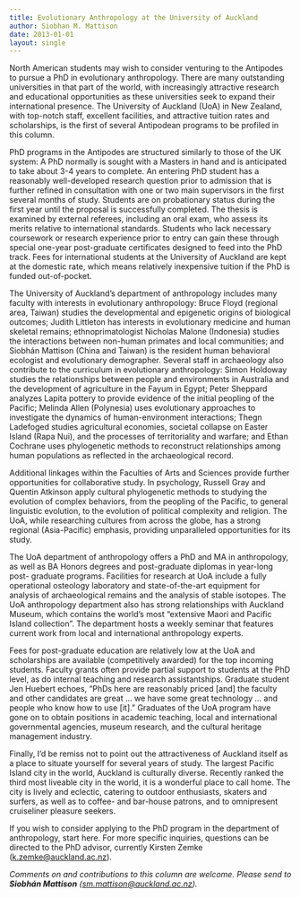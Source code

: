 ```yaml
---
title: Evolutionary Anthropology at the University of Auckland
author: Siobhan M. Mattison
date: 2013-01-01
layout: single
---
```


North American students may wish to consider venturing to the Antipodes to pursue a PhD in evolutionary anthropology. There are many outstanding
universities in that part of the world, with increasingly attractive research and educational opportunities as these universities seek to expand their international
presence. The University of Auckland (UoA) in New Zealand, with top-notch staff, excellent facilities, and attractive tuition rates and scholarships, is the first of
several Antipodean programs to be profiled in this column.

PhD programs in the Antipodes are structured similarly to those of the UK system: A PhD normally is sought with a Masters in hand and is anticipated to take
about 3-4 years to complete. An entering PhD student has a reasonably well-developed research question prior to admission that is further refined in
consultation with one or two main supervisors in the first several months of study. Students are on probationary status during the first year until the proposal is
successfully completed. The thesis is examined by external referees, including an oral exam, who assess its merits relative to international standards. Students
who lack necessary coursework or research experience prior to entry can gain these through special one-year post-graduate certificates designed to feed into the
PhD track. Fees for international students at the University of Auckland are kept at the domestic rate, which means relatively inexpensive tuition if the PhD is
funded out-of-pocket.

The University of Auckland’s department of anthropology includes many faculty with interests in evolutionary anthropology: Bruce Floyd (regional area,
Taiwan) studies the developmental and epigenetic origins of biological outcomes; Judith Littleton has interests in evolutionary medicine and human skeletal
remains; ethnoprimatologist Nicholas Malone (Indonesia) studies the interactions between non-human primates and local communities; and Siobhán Mattison
(China and Taiwan) is the resident human behavioral ecologist and evolutionary demographer. Several staff in archaeology also contribute to the curriculum in
evolutionary anthropology: Simon Holdoway studies the relationships between people and environments in Australia and the development of agriculture in the
Fayum in Egypt; Peter Sheppard analyzes Lapita pottery to provide evidence of the initial peopling of the Pacific; Melinda Allen (Polynesia) uses evolutionary
approaches to investigate the dynamics of human-environment interactions; Thegn Ladefoged studies agricultural economies, societal collapse on Easter Island
(Rapa Nui), and the processes of territoriality and warfare; and Ethan Cochrane uses phylogenetic methods to reconstruct relationships among human
populations as reflected in the archaeological record.

Additional linkages within the Faculties of Arts and Sciences provide further opportunities for collaborative study. In psychology, Russell Gray and Quentin
Atkinson apply cultural phylogenetic methods to studying the evolution of complex behaviors, from the peopling of the Pacific, to general linguistic evolution,
to the evolution of political complexity and religion. The UoA, while researching cultures from across the globe, has a strong regional (Asia-Pacific) emphasis,
providing unparalleled opportunities for its study.

The UoA department of anthropology offers a PhD and MA in anthropology, as well as BA Honors degrees and post-graduate diplomas in year-long post-
graduate programs. Facilities for research at UoA include a fully operational osteology laboratory and state-of-the-art equipment for analysis of archaeological
remains and the analysis of stable isotopes. The UoA anthropology department also has strong relationships with Auckland Museum, which contains the world’s
most “extensive Maori and Pacific Island collection”. The department hosts a weekly seminar that features current work from local and international
anthropology experts.

Fees for post-graduate education are relatively low at the UoA and scholarships are available (competitively awarded) for the top incoming students. Faculty
grants often provide partial support to students at the PhD level, as do internal teaching and research assistantships. Graduate student Jen Huebert echoes, “PhDs
here are reasonably priced [and] the faculty and other candidates are great ... we have some great technology ... and people who know how to use [it].” Graduates
of the UoA program have gone on to obtain positions in academic teaching, local and international governmental agencies, museum research, and the cultural heritage management industry.

Finally, I’d be remiss not to point out the attractiveness of Auckland itself as a place to situate yourself for several years of study. The largest Pacific Island city in
the world, Auckland is culturally diverse. Recently ranked the third most liveable city in the world, it is a wonderful place to call home. The city is lively and
eclectic, catering to outdoor enthusiasts, skaters and surfers, as well as to coffee- and bar-house patrons, and to omnipresent cruiseliner pleasure seekers.

If you wish to consider applying to the PhD program in the department of anthropology, start here. For more specific inquiries, questions can be directed to the
PhD advisor, currently Kirsten Zemke (k.zemke@auckland.ac.nz).

*Comments on and contributions to this column are welcome. Please send to* ***Siobhán Mattison*** *(sm.mattison@auckland.ac.nz).*